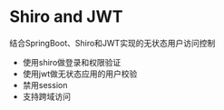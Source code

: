 # Shiro and JWT
结合SpringBoot、Shiro和JWT实现的无状态用户访问控制
- 使用shiro做登录和权限验证
- 使用jwt做无状态应用的用户校验
- 禁用session
- 支持跨域访问

